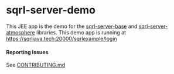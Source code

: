 <!--- http://dillinger.io/ --->
# sqrl-server-demo


This JEE app is the demo for the [sqrl-server-base](https://github.com/sqrlserverjava/sqrl-server-base)  and [sqrl-server-atmosphere](https://github.com/sqrlserverjava/sqrl-server-atmosphere) libraries.  This demo app is running at https://sqrljava.tech:20000/sqrlexample/login

#### Reporting Issues
See [CONTRIBUTING.md](https://github.com/sqrlserverjava/sqrl-server-example/blob/master/CONTRIBUTING.md)